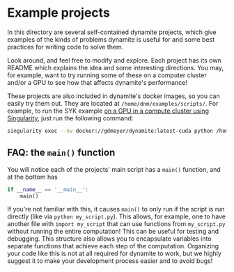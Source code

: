
# Example projects

In this directory are several self-contained dynamite projects, which give examples of the kinds of problems dynamite is useful for and some best practices for writing code to solve them.

Look around, and feel free to modify and explore. Each project has its own README which explains the idea and some interesting directions. You may, for example, want to try running some of these on a computer cluster and/or a GPU to see how that affects dynamite's performance!

These projects are also included in dynamite's docker images, so you can easily try them out. They are located at `/home/dnm/examples/scripts/`. For example, to run the SYK example [on a GPU in a compute cluster using Singularity](https://dynamite.readthedocs.io/en/latest/containers.html#singularity-usage), just run the following command:

<!-- TODO: make sure this command is right once I have the scripts written! -->
```bash
singularity exec --nv docker://gdmeyer/dynamite:latest-cuda python /home/dnm/examples/scripts/SYK/run_SYK.py
```

## FAQ: the `main()` function

You will notice each of the projects' main script has a `main()` function, and at the bottom has

```python
if __name__ == '__main__':
    main()
```

If you're not familiar with this, it causes `main()` to only run if the script is run directly (like via `python my_script.py`). This allows, for example, one to have another file with `import my_script` that can use functions from `my_script.py` without running the entire computation! This can be useful for testing and debugging. This structure also allows you to encapsulate variables into separate functions that achieve each step of the computation. Organizing your code like this is not at all required for dynamite to work, but we highly suggest it to make your development process easier and to avoid bugs!
